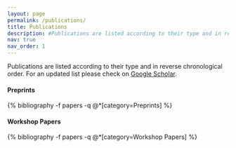 ```yaml
---
layout: page
permalink: /publications/
title: Publications
description: #Publications are listed according to their type and in reverse chronological order. For an updated list please chek on [Google Scholar]<https://scholar.google.com/citations?user=o9Gj0dMAAAAJ&hl=en>(test)
nav: true
nav_order: 1
---
```

<!-- To add from a separate file just use:  bibliography --file preprint  -->
<!-- _pages/publications.md -->

<div class="publications">
  <p>
    Publications are listed according to their type and in reverse chronological order.
    For an updated list please check on
    <a href="https://scholar.google.com/citations?user=o9Gj0dMAAAAJ&hl=en">Google Scholar</a>.
  </p>  

 

  <h4><b>Preprints</b></h4>
  {% bibliography -f papers -q @*[category=Preprints]  %}

  <h4><b>Workshop Papers</b></h4>
  {% bibliography -f papers -q @*[category=Workshop Papers]  %}

<!--
<h3><b>Conference Proceedings</b></h3>
   bibliography -f papers -q @*[category=Conference Proceedings]  

<h2>Journal Publications</h2>
   bibliography -f papers -q @*[category=Journal Publications]  

  <h2>Book Chapters</h2>
   bibliography -f papers -q @*[category=Book Chapters]  
-->
